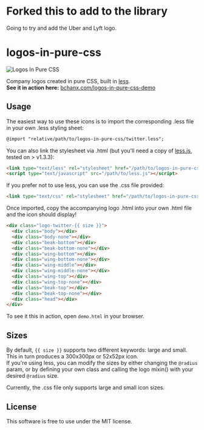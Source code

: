 <h1>Forked this to add to the library</h1>
Going to try and add the Uber and Lyft logo.


logos-in-pure-css
=================

![Logos In Pure CSS](https://raw.github.com/bchanx/logos-in-pure-css/master/banner.png)

Company logos created in pure CSS, built in [less](http://www.lesscss.org).  
**See it in action here:** [bchanx.com/logos-in-pure-css-demo](http://www.bchanx.com/logos-in-pure-css-demo)

Usage
-----

The easiest way to use these icons is to import the corresponding .less file in your own .less styling sheet:

```html
@import "relative/path/to/logos-in-pure-css/twitter.less";
```

You can also link the stylesheet via .html (but you'll need a copy of [less.js](https://github.com/cloudhead/less.js/tree/master/dist), tested on > v1.3.3):

```html
<link type="text/less" rel="stylesheet" href="/path/to/logos-in-pure-css/twitter.less">
<script type="text/javascript" src="/path/to/less.js"></script>
```

If you prefer not to use less, you can use the .css file provided:

```html
<link type="text/css" rel="stylesheet" href="/path/to/logos-in-pure-css/twitter.css">
```

Once imported, copy the accompanying logo .html into your own .html file and the icon should display!

```html
<div class="logo-twitter-{{ size }}">                                      
  <div class="body"></div>
  <div class="body-none"></div>
  <div class="beak-bottom"></div>
  <div class="beak-bottom-none"></div>
  <div class="wing-bottom"></div>
  <div class="wing-bottom-none"></div>
  <div class="wing-middle"></div>
  <div class="wing-middle-none"></div>
  <div class="wing-top"></div>
  <div class="wing-top-none"></div>
  <div class="beak-top"></div>
  <div class="beak-top-none"></div>
  <div class="head"></div>
</div>
```

To see it this in action, open `demo.html` in your browser.

Sizes
-------

By default, `{{ size }}` supports two different keywords: large and small. This in turn produces a 300x300px or 52x52px icon.  
If you're using less, you can modify the sizes by either changing the `@radius` param, or by defining your own class
and calling the logo mixin() with your desired `@radius` size.

Currently, the .css file only supports large and small icon sizes.

License
-------
This software is free to use under the MIT license.

